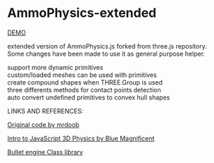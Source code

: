 # AmmoPhysics-extended

<a href="https://raw.githack.com/Oxynt/AmmoPhysics-extended/master/examples/physics_ammo_extended.html">DEMO</a>

extended version of AmmoPhysics.js forked from three.js repository.\
Some changes have been made to use it as general purpose helper.

support more dynamic primitives\
custom/loaded meshes can be used with primitives\
create compound shapes when THREE.Group is used\
three differents methods for contact points detection\
auto convert undefined primitives to convex hull shapes


LINKS AND REFERENCES:

<a href= "https://github.com/mrdoob/three.js/blob/dev/examples/physics_ammo_instancing.html">Original code by mrdoob</a>

<a href= "https://medium.com/@bluemagnificent/intro-to-javascript-3d-physics-using-ammo-js-and-three-js-dd48df81f591">Intro to JavaScript 3D Physics by Blue Magnificent</a>

<a href= "https://pybullet.org/Bullet/BulletFull/annotated.html">Bullet engine Class library</a>
